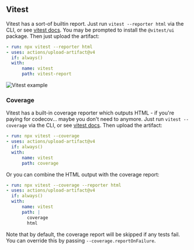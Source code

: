 ## Vitest

Vitest has a sort-of builtin report. Just run `vitest --reporter html` via the CLI, or see [vitest docs](https://vitest.dev/guide/reporter.html#html-reporter). You may be prompted to install the `@vitest/ui` package. Then just upload the artifact:

```yaml
- run: npx vitest --reporter html
- uses: actions/upload-artifact@v4
  if: always()
  with:
      name: vitest
      path: vitest-report
```

![Vitest example](/reports/vitest.png)

### Coverage

Vitest has a built-in coverage reporter which outputs HTML - if you're paying for codecov... maybe you don't need to anymore. Just run `vitest --coverage` via the CLI, or see [vitest docs](https://vitest.dev/guide/coverage.html). Then upload the artifact:

```yaml
- run: npx vitest --coverage
- uses: actions/upload-artifact@v4
  if: always()
  with:
      name: vitest
      path: coverage
```

Or you can combine the HTML output with the coverage report:

```yaml
- run: npx vitest --coverage --reporter html
- uses: actions/upload-artifact@v4
  if: always()
  with:
      name: vitest
      path: |
        coverage
        html
```

Note that by default, the coverage report will be skipped if any tests fail. You can override this by passing `--coverage.reportOnFailure`.
